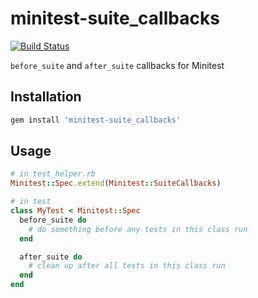 minitest-suite_callbacks
========================
[![Build Status](https://travis-ci.org/backupify/minitest-suite_callbacks.svg)](https://travis-ci.org/backupify/minitest-suite_callbacks)

`before_suite` and `after_suite` callbacks for Minitest

## Installation
```sh
gem install 'minitest-suite_callbacks'
```

## Usage
```rb
# in test_helper.rb
Minitest::Spec.extend(Minitest::SuiteCallbacks)

# in test
class MyTest < Minitest::Spec
  before_suite do
    # do something before any tests in this class run
  end

  after_suite do
    # clean up after all tests in this class run
  end
end
```
